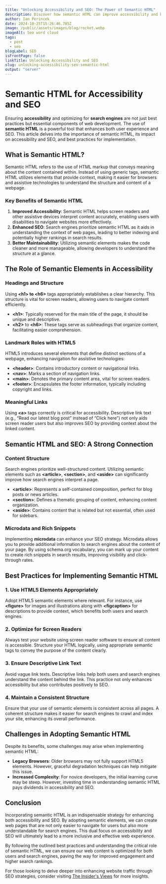 ```yaml
---
title: "Unlocking Accessibility and SEO: The Power of Semantic HTML"
description: Discover how semantic HTML can improve accessibility and boost your website's SEO performance. Learn best practices and strategies for implementation.
author: Ian Perincek
date: 2024-10-25T15:26:46.705Z
image: /public/assets/images/blog/rocket.webp
imageAlt: Seo word cloud
tags:
  - post
  - seo
blogLabel: SEO
isFrontPage: false
linkTitle: Unlocking Accessibility and SEO
slug: unlocking-accessibility-seo-semantic-html
output: "server"
---
```


# **Semantic HTML for Accessibility and SEO**

Ensuring **accessibility** and optimizing for **search engines** are not just best practices but essential components of web development. The use of **semantic HTML** is a powerful tool that enhances both user experience and SEO. This article delves into the importance of semantic HTML, its impact on accessibility and SEO, and best practices for implementation.

## **What is Semantic HTML?**

Semantic HTML refers to the use of HTML markup that conveys meaning about the content contained within. Instead of using generic tags, semantic HTML utilizes elements that provide context, making it easier for browsers and assistive technologies to understand the structure and content of a webpage.

### **Key Benefits of Semantic HTML**

1.  **Improved Accessibility**: Semantic HTML helps screen readers and other assistive devices interpret content accurately, enabling users with disabilities to navigate websites more effectively.
2.  **Enhanced SEO**: Search engines prioritize semantic HTML as it aids in understanding the context of web pages, leading to better indexing and potentially higher rankings in search results.
3.  **Better Maintainability**: Utilizing semantic elements makes the code cleaner and more manageable, allowing developers to understand the structure at a glance.

## **The Role of Semantic Elements in Accessibility**

### **Headings and Structure**

Using **\<h1\> to \<h6\>** tags appropriately establishes a clear hierarchy. This structure is vital for screen readers, allowing users to navigate content efficiently.

- **\<h1\>**: Typically reserved for the main title of the page, it should be unique and descriptive.
- **\<h2\>**
  to **\<h6\>**: These tags serve as subheadings that organize content, facilitating easier comprehension.

### **Landmark Roles with HTML5**

HTML5 introduces several elements that define distinct sections of a webpage, enhancing navigation for assistive technologies:

- **\<header\>**: Contains introductory content or navigational links.
- **\<nav\>**: Marks a section of navigation links.
- **\<main\>**: Denotes the primary content area, vital for screen readers.
- **\<footer\>**: Encapsulates the footer information, typically including copyright and links.

### **Meaningful Links**

Using **\<a\>** tags correctly is critical for accessibility. Descriptive link text (e.g., “Read our latest blog post” instead of “Click here”) not only aids screen reader users but also improves SEO by providing context about the linked content.

## **Semantic HTML and SEO: A Strong Connection**

### **Content Structure**

Search engines prioritize well-structured content. Utilizing semantic elements such as **\<article\>**, **\<section\>**, and **\<aside\>** can significantly improve how search engines interpret a page.

- **\<article\>**: Represents a self-contained composition, perfect for blog posts or news articles.
- **\<section\>**: Defines a thematic grouping of content, enhancing content organization.
- **\<aside\>**: Contains content that is related but not essential, often used for sidebars.

### **Microdata and Rich Snippets**

Implementing **microdata** can enhance your SEO strategy. Microdata allows you to provide additional information to search engines about the content of your page. By using schema.org vocabulary, you can mark up your content to create rich snippets in search results, improving visibility and click-through rates.

## **Best Practices for Implementing Semantic HTML**

### **1\. Use HTML5 Elements Appropriately**

Adopt HTML5 semantic elements where relevant. For instance, use **\<figure\>** for images and illustrations along with **\<figcaption\>** for descriptions to provide context, which benefits both users and search engines.

### **2\. Optimize for Screen Readers**

Always test your website using screen reader software to ensure all content is accessible. Structure your HTML logically, using appropriate semantic tags to convey the purpose of the content clearly.

### **3\. Ensure Descriptive Link Text**

Avoid vague link texts. Descriptive links help both users and search engines understand the content behind the link. This practice not only enhances accessibility but also contributes positively to SEO.

### **4\. Maintain a Consistent Structure**

Ensure that your use of semantic elements is consistent across all pages. A coherent structure makes it easier for search engines to crawl and index your site, enhancing its overall performance.

## **Challenges in Adopting Semantic HTML**

Despite its benefits, some challenges may arise when implementing semantic HTML:

- **Legacy Browsers**: Older browsers may not fully support HTML5 elements. However, graceful degradation techniques can help mitigate this issue.
- **Increased Complexity**: For novice developers, the initial learning curve may be steep. However, investing time in understanding semantic HTML pays dividends in accessibility and SEO.

## **Conclusion**

Incorporating semantic HTML is an indispensable strategy for enhancing both accessibility and SEO. By adopting semantic elements, we can create web pages that are not only easier to navigate for users but also more understandable for search engines. This dual focus on accessibility and SEO will ultimately lead to a more inclusive and effective web experience.

By following the outlined best practices and understanding the critical role of semantic HTML, we can ensure our web content is optimized for both users and search engines, paving the way for improved engagement and higher search rankings.

For those looking to delve deeper into enhancing website traffic through SEO strategies, consider visiting [The Insider's Views](https://www.theinsidersviews.com/search/label/SEO) for more insights.
